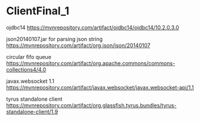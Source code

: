 # ClientFinal_1

ojdbc14                                                   https://mvnrepository.com/artifact/ojdbc14/ojdbc14/10.2.0.3.0

json20140107.jar for parsing json string                  https://mvnrepository.com/artifact/org.json/json/20140107

circular fifo queue                                       https://mvnrepository.com/artifact/org.apache.commons/commons-collections4/4.0

javax.websocket 1.1                                     https://mvnrepository.com/artifact/javax.websocket/javax.websocket-api/1.1  

tyrus standalone  client              https://mvnrepository.com/artifact/org.glassfish.tyrus.bundles/tyrus-standalone-client/1.9
